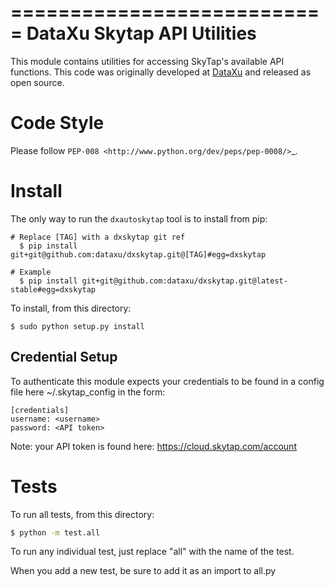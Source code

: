===========================
DataXu Skytap API Utilities
===========================

This module contains utilities for accessing SkyTap's available API
functions. This code was originally developed at [DataXu](http://www.dataxu.com)
and released as open source.

Code Style
==========

Please follow `PEP-008 <http://www.python.org/dev/peps/pep-0008/>`_.

Install
======

The only way to run the `dxautoskytap` tool is to install from pip:

```
# Replace [TAG] with a dxskytap git ref
  $ pip install git+git@github.com:dataxu/dxskytap.git@[TAG]#egg=dxskytap

# Example
  $ pip install git+git@github.com:dataxu/dxskytap.git@latest-stable#egg=dxskytap
```

To install, from this directory:

```
$ sudo python setup.py install
```

Credential Setup
----------------

To authenticate this module expects your credentials to be found in a
config file here \~/.skytap\_config in the form:

    [credentials]
    username: <username>
    password: <API token>

Note: your API token is found here: https://cloud.skytap.com/account

Tests
=====

To run all tests, from this directory:

```bash
$ python -m test.all
```

To run any individual test, just replace "all" with the name of the test.

When you add a new test, be sure to add it as an import to all.py


